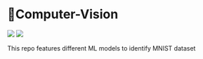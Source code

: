 # 🤖Computer-Vision

![](https://img.shields.io/badge/ML-Neural_Network-informational?style=flat&logo=<LOGO_NAME>&logoColor=white&color=2bbc8a)
![](https://img.shields.io/badge/Code-Python-informational?style=flat&logo=<LOGO_NAME>&logoColor=white&color=2bbc8a)<br>

This repo features different ML models to identify MNIST dataset
